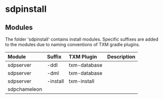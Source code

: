 # sdpinstall

## Modules
 
The folder 'sdpinstall' contains install modules. Specific suffixes are
added to the modules due to naming conventions of TXM gradle plugins.

| Module       | Suffix   | TXM Plugin   | Description |
|:-------------|:---------|:-------------|:------------|
| sdpserver    | -ddl     | txm-database |             |
| sdpserver    | -dml     | txm-database |             |
| sdpserver    | -install | txm-install  |             |
| sdpchameleon |          |              |             |